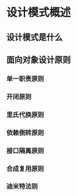 
# 设计模式概述

## 设计模式是什么

## 面向对象设计原则

### 单一职责原则

### 开闭原则

### 里氏代换原则

### 依赖倒转原则

### 接口隔离原则

### 合成复用原则

### 迪米特法则

